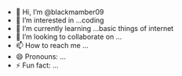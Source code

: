 - 👋 Hi, I’m @blackmamber09
- 👀 I’m interested in ...coding 
- 🌱 I’m currently learning ...basic things of internet
- 💞️ I’m looking to collaborate on ...
- 📫 How to reach me ...
- 😄 Pronouns: ...
- ⚡ Fun fact: ...

<!---
blackmamber09/blackmamber09 is a ✨ special ✨ repository because its `README.md` (this file) appears on your GitHub profile.
You can click the Preview link to take a look at your changes.
--->
